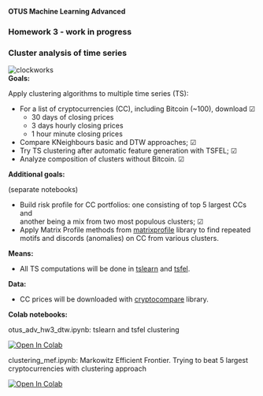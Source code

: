 
**OTUS Machine Learning Advanced**
### **Homework 3** - work in progress

### Cluster analysis of time series
![clockworks](https://user-images.githubusercontent.com/73858914/153416075-05ab7f45-3186-40af-8727-f62892fc1976.png)  
**Goals:**  

Apply clustering algorithms to multiple time series (TS):
- For a list of cryptocurrencies (CC), including Bitcoin (~100), download ☑︎
    - 30 days of closing prices
    - 3 days hourly closing prices
    - 1 hour minute closing prices
- Compare KNeighbours basic and DTW approaches;  ☑︎
- Try TS clustering after automatic feature generation with TSFEL;  ☑︎
- Analyze composition of clusters without Bitcoin.  ☑︎

**Additional goals:**  

(separate notebooks)
- Build risk profile for CC portfolios: one consisting of top 5 largest CCs and  
another being a mix from two most populous clusters; ☑︎
- Apply Matrix Profile methods from [matrixprofile](https://github.com/matrix-profile-foundation/matrixprofile) library to find repeated  
motifs and discords (anomalies) on CC from various clusters.


**Means:**  

- All TS computations will be done in [tslearn](https://github.com/tslearn-team/tslearn) and
[tsfel](https://github.com/fraunhoferportugal/tsfel).

**Data:**  

- CC prices will be downloaded with [cryptocompare](https://github.com/lagerfeuer/cryptocompare) library.

**Colab notebooks:**

otus_adv_hw3_dtw.ipynb: tslearn and tsfel clustering   

<a href="https://colab.research.google.com/github/oort77/OTUS_ADV_HW3/blob/main/notebooks/otus_adv_hw3_dtw.ipynb" target="_parent"><img src="https://colab.research.google.com/assets/colab-badge.svg" alt="Open In Colab"/></a>  

clustering_mef.ipynb: Markowitz Efficient Frontier. Trying to beat 5 largest  
cryptocurrencies with clustering approach

<a href="https://colab.research.google.com/github/oort77/OTUS_ADV_HW3/blob/main/notebooks/clustering_mef.ipynb" target="_parent"><img src="https://colab.research.google.com/assets/colab-badge.svg" alt="Open In Colab"/></a>

